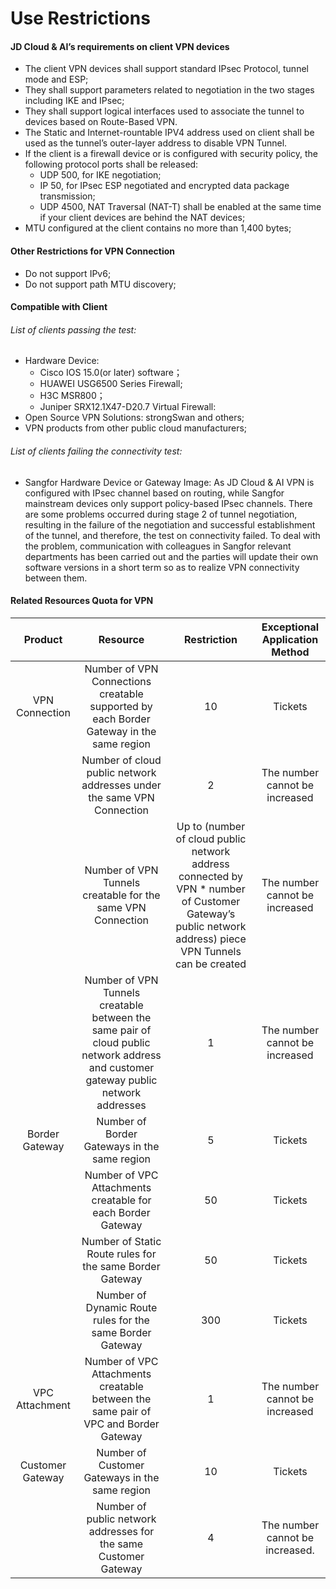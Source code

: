 # Use Restrictions
#### JD Cloud & AI’s requirements on client VPN devices
* The client VPN devices shall support standard IPsec Protocol, tunnel mode and ESP;
* They shall support parameters related to negotiation in the two stages including IKE and IPsec;
* They shall support logical interfaces used to associate the tunnel to devices based on Route-Based VPN.
* The Static and Internet-rountable IPV4 address used on client shall be used as the tunnel’s outer-layer address to disable VPN Tunnel.
* If the client is a firewall device or is configured with security policy, the following protocol ports shall be released:
  - UDP 500, for IKE negotiation;
  - IP 50, for IPsec ESP negotiated and encrypted data package transmission;
  - UDP 4500, NAT Traversal (NAT-T) shall be enabled at the same time if your client devices are behind the NAT devices;
* MTU configured at the client contains no more than 1,400 bytes;


#### Other Restrictions for VPN Connection
* Do not support IPv6;
* Do not support path MTU discovery;

#### Compatible with Client

###### List of clients passing the test:
* Hardware Device:
  - Cisco IOS 15.0(or later) software；
  - HUAWEI USG6500 Series Firewall;
  - H3C MSR800；
  - Juniper SRX12.1X47-D20.7 Virtual Firewall:
* Open Source VPN Solutions: strongSwan and others;
* VPN products from other public cloud manufacturers;

###### List of clients failing the connectivity test:
* Sangfor Hardware Device or Gateway Image: As JD Cloud & AI VPN is configured with IPsec channel based on routing, while Sangfor mainstream devices only support policy-based IPsec channels. There are some problems occurred during stage 2 of tunnel negotiation, resulting in the failure of the negotiation and successful establishment of the tunnel, and therefore, the test on connectivity failed. To deal with the problem, communication with colleagues in Sangfor relevant departments has been carried out and the parties will update their own software versions in a short term so as to realize VPN connectivity between them.

#### Related Resources Quota for VPN

| Product | Resource | Restriction | Exceptional Application Method |
|:---:|:---:|:---:|:---:|
| VPN Connection | Number of VPN Connections creatable supported by each Border Gateway in the same region | 10 | Tickets |
| | Number of cloud public network addresses under the same VPN Connection | 2 | The number cannot be increased |
| | Number of VPN Tunnels creatable for the same VPN Connection | Up to (number of cloud public network address connected by VPN * number of Customer Gateway’s public network address) piece VPN Tunnels can be created | The number cannot be increased   |
| | Number of VPN Tunnels creatable between the same pair of cloud public network address and customer gateway public network addresses | 1 | The number cannot be increased |
| Border Gateway | Number of Border Gateways in the same region | 5 | Tickets |
| | Number of VPC Attachments creatable for each Border Gateway | 50 | Tickets |
| | Number of Static Route rules for the same Border Gateway | 50 | Tickets |
| | Number of Dynamic Route rules for the same Border Gateway | 300 | Tickets |
| VPC Attachment | Number of VPC Attachments creatable between the same pair of VPC and Border Gateway | 1 | The number cannot be increased   |
| Customer Gateway | Number of Customer Gateways in the same region | 10 | Tickets |
| | Number of public network addresses for the same Customer Gateway | 4 | The number cannot be increased.   |
